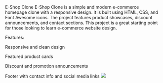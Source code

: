 E-Shop Clone
E-Shop Clone is a simple and modern e-commerce homepage clone with a responsive design. It is built using HTML, CSS, and Font Awesome icons. The project features product showcases, discount announcements, and contact sections. This project is a great starting point for those looking to learn e-commerce website design.

Features:

Responsive and clean design

Featured product cards

Discount and promotion announcements

Footer with contact info and social media links
![](./eSHOP.gif)
